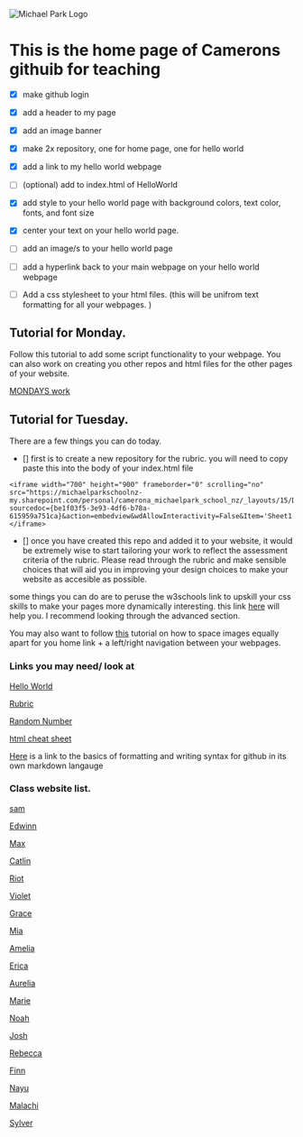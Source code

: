 ![Michael Park Logo](https://michaelpark.school.nz/wp-content/uploads/2021/06/mps-logo.svg)

# This is the home page of Camerons githuib for teaching

- [x] make github login
- [x] add a header to my page
- [x] add an image banner
- [x] make 2x repository, one for home page, one for hello world
- [x] add a link to my hello world webpage
- [ ] (optional) add to index.html of HelloWorld
- [x] add style to your hello world page with background colors, text color, fonts, and font size
- [x] center your text on your hello world page.
- [ ] add an image/s to your hello world page
- [ ] add a hyperlink back to your main webpage on your hello world webpage
- [ ] Add a css stylesheet to your html files. (this will be unifrom text formatting for all your webpages. )



## Tutorial for Monday. 

Follow this tutorial to add some script functionality to your webpage. You can also work on creating you other repos and html files for the other pages of your website. 

[MONDAYS work](https://www.tutorialspoint.com/html/html_scripts.htm)

<!-- 
https://www.youtube.com/watch?v=dcTiiYuC2AM&ab_channel=PixemWeb
-->

## Tutorial for Tuesday. 

There are a few things you can do today.
 - [] first is to create a new repository for the rubric. you will need to copy paste this into the body of your index.html file 
```
<iframe width="700" height="900" frameborder="0" scrolling="no" src="https://michaelparkschoolnz-my.sharepoint.com/personal/camerona_michaelpark_school_nz/_layouts/15/Doc.aspx?sourcedoc={be1f03f5-3e93-4df6-b78a-615959a751ca}&action=embedview&wdAllowInteractivity=False&Item='Sheet1'!A1%3AE15&wdHideGridlines=True&wdDownloadButton=True&wdInConfigurator=True&wdInConfigurator=True"></iframe>
```
- [] once you have created this repo and added it to your website, it would be extremely wise to start tailoring your work to reflect the assessment criteria of the rubric. Please read through the rubric and make sensible choices that will aid you in improving your design choices to make your website as accesible as possible.

some things you can do are to peruse the w3schools link to upskill your css skills to make your pages more dynamically interesting. this link [here](https://www.w3schools.com/css/default.asp) will help you. I recommend looking through the advanced section. 

You may also want to follow [this](https://www.shecodes.io/athena/8356-align-images-horizontally-with-equal-space-in-html-css#:~:text=By%20setting%20the%20parent%20element,equal%20space%20between%20each%20image.) tutorial on how to space images equally apart for you home link + a left/right navigation between your webpages. 





### Links you may need/ look at
[Hello World](https://mpscam.github.io/helloworld/)

[Rubric](https://mpscam.github.io/TestHtml/)

[Random Number](https://mpscam.github.io/RandomNum/)

[html cheat sheet](https://www.w3schools.com/html/html_intro.asp)



[Here](https://docs.github.com/en/get-started/writing-on-github/getting-started-with-writing-and-formatting-on-github/basic-writing-and-formatting-syntax) is a link to the basics of formatting and writing syntax for github in its own markdown langauge


### Class website list.

[sam](https://malachiscute.github.io)

[Edwinn](https://Edwinnwong.github.io)

[Max](https://skuxdlx.github.io)

[Catlin](https://chocomelody1.github.io)

[Riot](https://rosie080.github.io)

[Violet](https://altoclef24.github.io)

[Grace](https://gibbons07.github.io)

[Mia](https://koikoiyooniverse.github.io)

[Amelia](https://fartingwizard.github.io)

[Erica](https://ericalp2024.github.io)

[Aurelia](https://aurelia2024.github.io)

[Marie](https://mariee2024.github.io)

[Noah](https://n0ahr.github.io)

[Josh](https://melonmuncher911.github.io)

[Rebecca](https://4ur0.github.io)

[Finn](https://finnwurray.github.io)

[Nayu](https://nhazuki.github.io)

[Malachi](https://ihcalamseivad.github.io)

[Sylver](https://explodingbananas.github.io)
  









